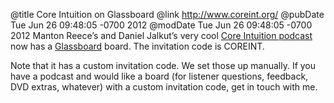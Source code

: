 @title Core Intuition on Glassboard
@link http://www.coreint.org/
@pubDate Tue Jun 26 09:48:05 -0700 2012
@modDate Tue Jun 26 09:48:05 -0700 2012
Manton Reece’s and Daniel Jalkut’s very cool <a href="http://www.coreint.org/">Core Intuition podcast</a> now has a <a href="http://glassboard.com/">Glassboard</a> board. The invitation code is COREINT.

Note that it has a custom invitation code. We set those up manually. If you have a podcast and would like a board (for listener questions, feedback, DVD extras, whatever) with a custom invitation code, get in touch with me.
